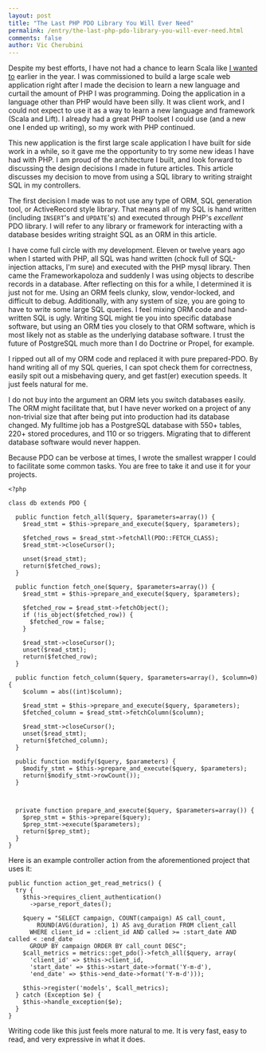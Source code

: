 ```yaml
---
layout: post
title: "The Last PHP PDO Library You Will Ever Need"
permalink: /entry/the-last-php-pdo-library-you-will-ever-need.html
comments: false
author: Vic Cherubini
---
```


Despite my best efforts, I have not had a chance to learn Scala like [I wanted to](http://leftnode.com/entry/im-retiring-from-php) earlier in the year. I was commissioned to build a large scale web application right after I made the decision to learn a new language and curtail the amount of PHP I was programming. Doing the application in a language other than PHP would have been silly. It was client work, and I could not expect to use it as a way to learn a new language and framework (Scala and Lift). I already had a great PHP toolset I could use (and a new one I ended up writing), so my work with PHP continued.

This new application is the first large scale application I have built for side work in a while, so it gave me the opportunity to try some new ideas I have had with PHP. I am proud of the architecture I built, and look forward to discussing the design decisions I made in future articles. This article discusses my decision to move from using a SQL library to writing straight SQL in my controllers.

The first decision I made was to not use any type of ORM, SQL generation tool, or ActiveRecord style library. That means all of my SQL is hand written (including `INSERT`'s and `UPDATE`'s) and executed through PHP's *excellent* PDO library. I will refer to any library or framework for interacting with a database besides writing straight SQL as an ORM in this article.

I have come full circle with my development. Eleven or twelve years ago when I started with PHP, all SQL was hand written (chock full of SQL-injection attacks, I'm sure) and executed with the PHP mysql library. Then came the Frameworkapoloza and suddenly I was using objects to describe records in a database. After reflecting on this for a while, I determined it is just not for me. Using an ORM feels clunky, slow, vendor-locked, and difficult to debug. Additionally, with any system of size, you are going to have to write some large SQL queries. I feel mixing ORM code and hand-written SQL is ugly. Writing SQL might tie you into specific database software, but using an ORM ties you closely to that ORM software, which is most likely not as stable as the underlying database software. I trust the future of PostgreSQL much more than I do Doctrine or Propel, for example.

I ripped out all of my ORM code and replaced it with pure prepared-PDO. By hand writing all of my SQL queries, I can spot check them for correctness, easily spit out a misbehaving query, and get fast(er) execution speeds. It just feels natural for me.

I do not buy into the argument an ORM lets you switch databases easily. The ORM might facilitate that, but I have never worked on a project of any non-trivial size that after being put into production had its database changed. My fulltime job has a PostgreSQL database with 550+ tables, 220+ stored procedures, and 110 or so triggers. Migrating that to different database software would never happen.

Because PDO can be verbose at times, I wrote the smallest wrapper I could to facilitate some common tasks. You are free to take it and use it for your projects.

    <?php

    class db extends PDO {
  
      public function fetch_all($query, $parameters=array()) {
        $read_stmt = $this->prepare_and_execute($query, $parameters);

        $fetched_rows = $read_stmt->fetchAll(PDO::FETCH_CLASS);
        $read_stmt->closeCursor();

        unset($read_stmt);
        return($fetched_rows);
      }

      public function fetch_one($query, $parameters=array()) {
        $read_stmt = $this->prepare_and_execute($query, $parameters);

        $fetched_row = $read_stmt->fetchObject();
        if (!is_object($fetched_row)) {
          $fetched_row = false;
        }

        $read_stmt->closeCursor();
        unset($read_stmt);
        return($fetched_row);
      }

      public function fetch_column($query, $parameters=array(), $column=0) {
        $column = abs((int)$column);

        $read_stmt = $this->prepare_and_execute($query, $parameters);
        $fetched_column = $read_stmt->fetchColumn($column);

        $read_stmt->closeCursor();
        unset($read_stmt);
        return($fetched_column);
      }
  
      public function modify($query, $parameters) {
        $modify_stmt = $this->prepare_and_execute($query, $parameters);
        return($modify_stmt->rowCount());
      }



      private function prepare_and_execute($query, $parameters=array()) {
        $prep_stmt = $this->prepare($query);
        $prep_stmt->execute($parameters);
        return($prep_stmt);
      }
    }

Here is an example controller action from the aforementioned project that uses it:

    public function action_get_read_metrics() {
      try {
        $this->requires_client_authentication()
          ->parse_report_dates();
      
        $query = "SELECT campaign, COUNT(campaign) AS call_count,
            ROUND(AVG(duration), 1) AS avg_duration FROM client_call
          WHERE client_id = :client_id AND called >= :start_date AND called < :end_date
          GROUP BY campaign ORDER BY call_count DESC";
        $call_metrics = metrics::get_pdo()->fetch_all($query, array(
          'client_id' => $this->client_id,
          'start_date' => $this->start_date->format('Y-m-d'),
          'end_date' => $this->end_date->format('Y-m-d')));
      
        $this->register('models', $call_metrics);
      } catch (Exception $e) {
        $this->handle_exception($e);
      }
    }

Writing code like this just feels more natural to me. It is very fast, easy to read, and very expressive in what it does.
